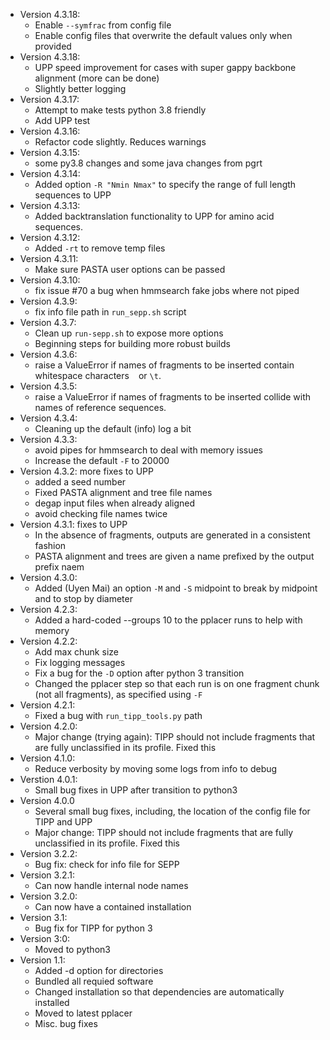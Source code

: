 * Version 4.3.18:
    * Enable `--symfrac` from config file
    * Enable config files that overwrite the default values only when provided
* Version 4.3.18:
    * UPP speed improvement for cases with super gappy backbone alignment (more can be done)
    * Slightly better logging
* Version 4.3.17:
    * Attempt to make tests python 3.8 friendly
    * Add UPP test
* Version 4.3.16:
	* Refactor code slightly. Reduces warnings
* Version 4.3.15:
	* some py3.8 changes and some java changes  from pgrt
* Version 4.3.14:
	* Added option `-R "Nmin Nmax"` to specify the range of full length sequences to UPP
* Version 4.3.13:
    * Added backtranslation functionality to UPP for amino acid sequences.
* Version 4.3.12:
	* Added `-rt` to remove temp files	
* Version 4.3.11:
	* Make sure PASTA user options can be passed
* Version 4.3.10:
     * fix issue #70 a bug when hmmsearch fake jobs where not piped
* Version 4.3.9:
     * fix info file path in `run_sepp.sh` script
* Version 4.3.7:
     * Clean up `run-sepp.sh` to expose more options
     * Beginning steps for building more robust builds
* Version 4.3.6:
     * raise a ValueError if names of fragments to be inserted contain whitespace characters ` ` or `\t`.
* Version 4.3.5:
     * raise a ValueError if names of fragments to be inserted collide with names of reference sequences.
* Version 4.3.4:
     * Cleaning up the default (info) log  a bit
* Version 4.3.3:
     * avoid pipes for hmmsearch to deal with memory issues
     * Increase the default `-F` to 20000
* Version 4.3.2: more fixes to UPP
     * added a  seed number
     * Fixed PASTA alignment and tree file names
     * degap input files when already aligned
     * avoid checking file names twice
* Version 4.3.1: fixes to UPP
     * In the absence of fragments, outputs are generated in a consistent fashion
     * PASTA alignment and trees are given a name prefixed by the output prefix naem
* Version 4.3.0:
     * Added (Uyen Mai) an option `-M` and `-S` midpoint to break by midpoint and to stop by diameter
* Version 4.2.3:
     * Added a hard-coded --groups 10 to the pplacer runs to help with memory
* Version 4.2.2:
     * Add max chunk size
     * Fix logging messages
     * Fix a bug for the `-D` option after python 3 transition
     * Changed the pplacer step so that each run is on one fragment chunk (not all fragments), as specified using `-F`
* Version 4.2.1:
     * Fixed a bug with `run_tipp_tools.py` path
* Version 4.2.0:
     * Major change (trying again): TIPP should not include fragments that are fully unclassified in its profile. Fixed this
* Version 4.1.0:
     * Reduce verbosity by moving some logs from info to debug
* Verstion 4.0.1:
     * Small bug fixes in UPP after transition to python3
* Version 4.0.0
     * Several small bug fixes, including, the location of the config file for TIPP and UPP
     * Major change: TIPP should not include fragments that are fully unclassified in its profile. Fixed this
* Version 3.2.2:
     * Bug fix: check for info file for SEPP
* Version 3.2.1:
     * Can now handle internal node names
* Version 3.2.0:
     * Can now have a contained installation
* Version 3.1:
     * Bug fix for TIPP for python 3
* Version 3:0:
    * Moved to python3
* Version 1.1:
    * Added -d option for directories
    * Bundled all requied software
    * Changed installation so that dependencies are automatically installed
    * Moved to latest pplacer
    * Misc. bug fixes
